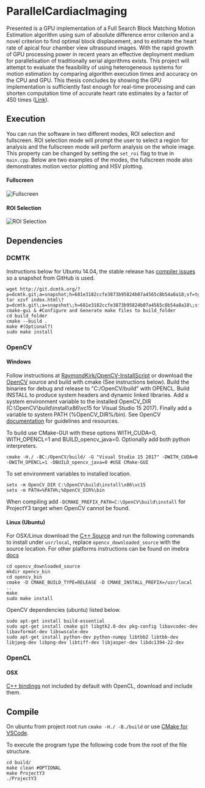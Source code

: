 # ParallelCardiacImaging

Presented is a GPU implementation of a Full Search Block Matching Motion
Estimation algorithm using sum of absolute difference error criterion and a novel criterion to find
optimal block displacement, and to estimate the heart rate of apical four chamber
view ultrasound images. With the rapid growth of GPU processing power in recent
years an effective deployment medium for parallelisation of traditionally serial
algorithms exists. This project will attempt to evaluate the feasibility of using heterogeneous
systems for motion estimation by comparing algorithm execution times
and accuracy on the CPU and GPU. This thesis concludes by showing the GPU implementation
is sufficiently fast enough for real-time processing and can shorten
computation time of accurate heart rate estimates by a factor of 450 times ([Link](https://github.com/RaymondKirk/UOL-FinalYearProject/blob/master/uol-finalyearthesis.pdf)).

## Execution

You can run the software in two different modes, ROI selection and fullscreen. ROI selection mode will prompt the user to select a region for analysis and the fullscreen mode will perform analysis on the whole image. This property can be changed by setting the ```set_roi``` flag to true in ```main.cpp```. Below are two examples of the modes, the fullscreen mode also demonstrates motion vector plotting and HSV plotting.

#### Fullscreen
![Fullscreen](https://user-images.githubusercontent.com/16948324/32838923-836c1178-ca0a-11e7-9199-245079b25dec.gif)

#### ROI Selection
![ROI Selection](https://user-images.githubusercontent.com/16948324/32838050-a5a676f0-ca07-11e7-8de5-072c9d63eec5.gif)

## Dependencies		
### DCMTK 		
Instructions below for Ubuntu 14.04, the stable release has [compiler issues](http://forum.dcmtk.org/viewtopic.php?f=1&t=4235) so a snapshot from GitHub is used. 

```
wget http://git.dcmtk.org/?p=dcmtk.git;a=snapshot;h=681e3182ccfe3873b95824b07a4565c8b54a8a18;sf=tgz
tar xzvf index.html\?p=dcmtk.git\;a=snapshot\;h=681e3182ccfe3873b95824b07a4565c8b54a8a18\;sf=tgz
cmake-gui & #Configure and Generate make files to build_folder
cd build_folder
cmake --build .
make #(Optional?)
sudo make install
```

### OpenCV
#### Windows
Follow instructions at [RaymondKirk/OpenCV-InstallScript](https://github.com/RaymondKirk/OpenCV-InstallScript) or download the [OpenCV](https://github.com/opencv/opencv) source and build with cmake (See instructions below). Build the binaries for debug and release to "C:/OpenCV/build" with OPENCL. Build INSTALL to produce system headers and dynamic linked libraries. Add a system environment variable to the installed OpenCV_DIR (C:\OpenCV\build\install\x86\vc15 for Visual Studio 15 2017). Finally add a variable to system PATH (%OpenCV_DIR%/bin). See OpenCV [documentation](http://docs.opencv.org/2.4/doc/tutorials/introduction/windows_visual_studio_Opencv/windows_visual_studio_Opencv.html) for guidelines and resources.

To build use CMake-GUI with these options WITH_CUDA=0, WITH_OPENCL=1 and BUILD_opencv_java=0. Optionally add both python interpreters.

```
cmake -H./ -BC:/OpenCV/build/ -G "Visual Studio 15 2017" -DWITH_CUDA=0 -DWITH_OPENCL=1 -DBUILD_opencv_java=0 #USE CMake-GUI
```

To set environment variables to installed location.

```
setx -m OpenCV_DIR C:\OpenCV\build\install\x86\vc15
setx -m PATH=%PATH%;%OpenCV_DIR%\bin
```

When compiling add ```-DCMAKE_PREFIX_PATH=C:\OpenCV\build\install``` for ProjectY3 target when OpenCV cannot be found.

#### Linux (Ubuntu)
For OSX/Linux download the [C++ Source](http://opencv.org/downloads.html) and run the following commands to install under `usr/local`, replace `opencv_downloaded_source` with the source location. For other platforms instructions can be found on imebra [docs](http://docs.opencv.org/2.4/doc/tutorials/introduction/table_of_content_introduction/table_of_content_introduction.html)	
 
```
cd opencv_downloaded_source
mkdir opencv_bin
cd opencv_bin
cmake -D CMAKE_BUILD_TYPE=RELEASE -D CMAKE_INSTALL_PREFIX=/usr/local ..
make
sudo make install
```

OpenCV dependencies (ubuntu) listed below.

``` 
sudo apt-get install build-essential
sudo apt-get install cmake git libgtk2.0-dev pkg-config libavcodec-dev libavformat-dev libswscale-dev
sudo apt-get install python-dev python-numpy libtbb2 libtbb-dev libjpeg-dev libpng-dev libtiff-dev libjasper-dev libdc1394-22-dev
```
### OpenCL
#### OSX
[C++ bindings](https://www.khronos.org/registry/OpenCL/api/2.1/cl.hpp) not included by default with OpenCL, download and include them.

## Compile
On ubuntu from project root run ```cmake -H./ -B./build``` or use [CMake for VSCode](https://marketplace.visualstudio.com/items?itemName=vector-of-bool.cmake-tools).

To execute the program type the following code from the root of the file structure.

```
cd build/
make clean #OPTIONAL
make ProjectY3
./ProjectY3
```
